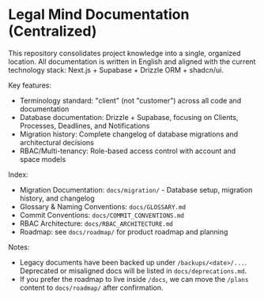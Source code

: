 # Legal Mind Documentation (Centralized)

This repository consolidates project knowledge into a single, organized location. All documentation is written in English and aligned with the current technology stack: Next.js + Supabase + Drizzle ORM + shadcn/ui.

Key features:
- Terminology standard: "client" (not "customer") across all code and documentation
- Database documentation: Drizzle + Supabase, focusing on Clients, Processes, Deadlines, and Notifications
- Migration history: Complete changelog of database migrations and architectural decisions
- RBAC/Multi-tenancy: Role-based access control with account and space models

Index:
- Migration Documentation: `docs/migration/` - Database setup, migration history, and changelog
- Glossary & Naming Conventions: `docs/GLOSSARY.md`
- Commit Conventions: `docs/COMMIT_CONVENTIONS.md`
- RBAC Architecture: `docs/RBAC_ARCHITECTURE.md`
- Roadmap: see `docs/roadmap/` for product roadmap and planning

Notes:
- Legacy documents have been backed up under `/backups/<date>/...`. Deprecated or misaligned docs will be listed in `docs/deprecations.md`.
- If you prefer the roadmap to live inside `/docs`, we can move the `/plans` content to `docs/roadmap/` after confirmation.
